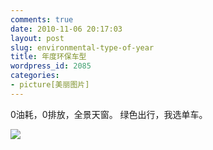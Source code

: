 ```yaml
---
comments: true
date: 2010-11-06 20:17:03
layout: post
slug: environmental-type-of-year
title: 年度环保车型
wordpress_id: 2085
categories:
- picture[美丽图片]
---
```


0油耗，0排放，全景天窗。
绿色出行，我选单车。

![](https://lh3.googleusercontent.com/-WP-zLUwjhts/Tg6Z0tEqpGI/AAAAAAAAGjo/rWdH7xgP2O4/s800/IMG_20101106_171444.jpg)
